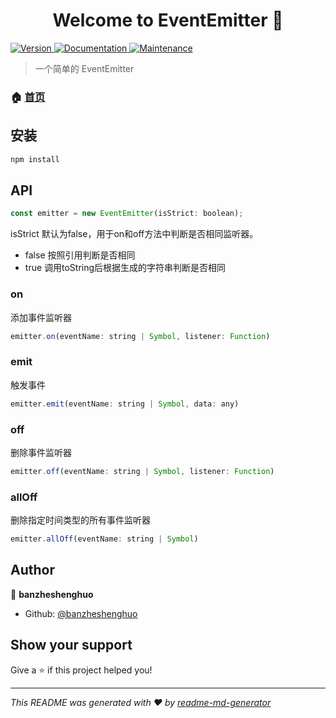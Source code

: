 <h1 align="center">Welcome to EventEmitter 👋</h1>
<p>
  <a href="https://www.npmjs.com/package/eventemitter" target="_blank">
    <img alt="Version" src="https://img.shields.io/npm/v/eventemitter.svg">
  </a>
  <a href="https://github.com/banzheshenghuo/EventEmitter#readme" target="_blank">
    <img alt="Documentation" src="https://img.shields.io/badge/documentation-yes-brightgreen.svg" />
  </a>
  <a href="https://github.com/banzheshenghuo/EventEmitter/graphs/commit-activity" target="_blank">
    <img alt="Maintenance" src="https://img.shields.io/badge/Maintained%3F-yes-green.svg" />
  </a>
</p>

> 一个简单的 EventEmitter

### 🏠 [首页](https://github.com/banzheshenghuo/EventEmitter#readme)

## 安装

```sh
npm install
```

## API

```js
const emitter = new EventEmitter(isStrict: boolean);
```

isStrict 默认为false，用于on和off方法中判断是否相同监听器。

- false 按照引用判断是否相同
- true 调用toString后根据生成的字符串判断是否相同

### on

添加事件监听器

```js
emitter.on(eventName: string | Symbol, listener: Function)
```

### emit

触发事件

```js
emitter.emit(eventName: string | Symbol, data: any)
```

### off

删除事件监听器

```js
emitter.off(eventName: string | Symbol, listener: Function)
```

### allOff

删除指定时间类型的所有事件监听器

```js
emitter.allOff(eventName: string | Symbol)
```

## Author

👤 **banzheshenghuo**

* Github: [@banzheshenghuo](https://github.com/banzheshenghuo)

## Show your support

Give a ⭐️ if this project helped you!

***
_This README was generated with ❤️ by [readme-md-generator](https://github.com/kefranabg/readme-md-generator)_